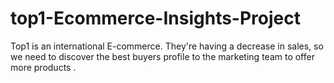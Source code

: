 # top1-Ecommerce-Insights-Project
Top1 is an international E-commerce. They're having a decrease in sales, so we need to discover the best buyers profile to the marketing team to offer more products . 
